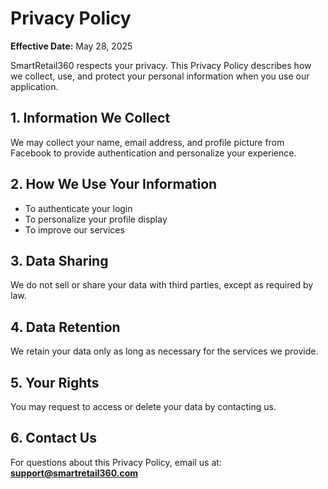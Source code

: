# Privacy Policy

**Effective Date:** May 28, 2025

SmartRetail360 respects your privacy. This Privacy Policy describes how we collect, use, and protect your personal information when you use our application.

## 1. Information We Collect
We may collect your name, email address, and profile picture from Facebook to provide authentication and personalize your experience.

## 2. How We Use Your Information
- To authenticate your login
- To personalize your profile display
- To improve our services

## 3. Data Sharing
We do not sell or share your data with third parties, except as required by law.

## 4. Data Retention
We retain your data only as long as necessary for the services we provide.

## 5. Your Rights
You may request to access or delete your data by contacting us.

## 6. Contact Us
For questions about this Privacy Policy, email us at:  
**support@smartretail360.com**